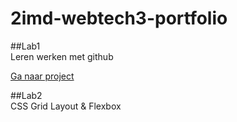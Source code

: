 # 2imd-webtech3-portfolio

##Lab1<br>
  Leren werken met github
  
[Ga naar project](2imd-webtech3-portfolio/lab1-git/)
  
##Lab2<br>
  CSS Grid Layout & Flexbox
